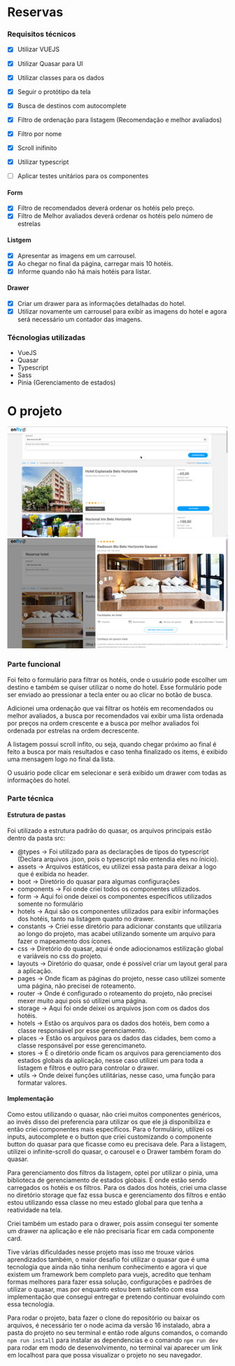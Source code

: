 # Reservas

### Requisitos técnicos

- [x] Utilizar VUEJS
- [x] Utilizar Quasar para UI
- [x] Utilizar classes para os dados
- [x] Seguir o protótipo da tela
- [x] Busca de destinos com autocomplete
- [x] Filtro de ordenação para listagem (Recomendação e melhor avaliados)
- [x] Filtro por nome
- [x] Scroll inifinito

- [x] Utilizar typescript
- [ ] Aplicar testes unitários para os componentes

#### Form

- [x] Filtro de recomendados deverá ordenar os hotéis pelo preço.
- [x] Filtro de Melhor avaliados deverá ordenar os hotéis pelo número de estrelas

#### Listgem

- [x] Apresentar as imagens em um carrousel.
- [x] Ao chegar no final da página, carregar mais 10 hotéis.
- [x] Informe quando não há mais hotéis para listar.

#### Drawer

- [x] Criar um drawer para as informações detalhadas do hotel.
- [x] Utilizar novamente um carrousel para exibir as imagens do hotel e agora será necessário um contador das imagens.

### Técnologias utilizadas

- VueJS
- Quasar
- Typescript
- Sass
- Pinia (Gerenciamento de estados)

# O projeto

![screen](image-2.png)
![drawer](image-3.png)

### Parte funcional

Foi feito o formulário para filtrar os hotéis, onde o usuário pode escolher um destino e também se quiser utilizar o nome do hotel.
Esse formulário pode ser enviado ao pressionar a tecla enter ou ao clicar no botão de busca.

Adicionei uma ordenação que vai filtrar os hotéis em recomendados ou melhor avaliados, a busca por recomendados vai exibir uma lista ordenada por preços na ordem crescente e a busca por melhor avaliados foi ordenada por estrelas na ordem decrescente.

A listagem possui scroll infito, ou seja, quando chegar próximo ao final é feito a busca por mais resultados e caso tenha finalizado os items, é exibido uma mensagem logo no final da lista.

O usuário pode clicar em selecionar e será exibido um drawer com todas as informações do hotel.

### Parte técnica

#### Estrutura de pastas

Foi utilizado a estrutura padrão do quasar, os arquivos principais estão dentro da pasta src:

- @types -> Foi utilizado para as declarações de tipos do typescript (Declara arquivos .json, pois o typescript não entendia eles no ínicio).
- assets -> Arquivos estáticos, eu utilizei essa pasta para deixar a logo que é exibida no header.
- boot -> Diretório do quasar para algumas configurações
- components -> Foi onde criei todos os componentes utilizados.
- form -> Aqui foi onde deixei os componentes específicos utilizados somente no formulário
- hotels -> Aqui são os componentes utilizados para exibir informações dos hotéis, tanto na listagem quanto no drawer.
- constants -> Criei esse diretório para adicionar constants que utilizaria ao longo do projeto, mas acabei utilizando somente um arquivo para fazer o mapeamento dos ícones.
- css -> Diretório do quasar, aqui é onde adiocionamos estilização global e variáveis no css do projeto.
- layouts -> Diretório do quasar, onde é possível criar um layout geral para a aplicação.
- pages -> Onde ficam as páginas do projeto, nesse caso utilizei somente uma página, não precisei de roteamento.
- router -> Onde é configurado o roteamento do projeto, não precisei mexer muito aqui pois só utilizei uma página.
- storage -> Aqui foi onde deixei os arquivos json com os dados dos hotéis.
- hotels -> Estão os arquivos para os dados dos hotéis, bem como a classe responsável por esse gerenciamento.
- places -> Estão os arquivos para os dados das cidades, bem como a classe responsável por esse gerencimaneto.
- stores -> É o diretório onde ficam os arquivos para gerenciamento dos estados globais da aplicação, nesse caso utilizei um para toda a listagem e filtros e outro para controlar o drawer.
- utils -> Onde deixei funções utilitárias, nesse caso, uma função para formatar valores.

#### Implementação

Como estou utilizando o quasar, não criei muitos componentes genéricos, ao invés disso dei preferencia para utilizar os que ele já disponibiliza e então criei componentes mais específicos. Para o formulário, utilizei os inputs, autocomplete e o button que criei customizando o componente button do quasar para que ficasse como eu precisava dele.
Para a listagem, utilizei o infinite-scroll do quasar, o carousel e o Drawer também foram do quasar.

Para gerenciamento dos filtros da listagem, optei por utilizar o pinia, uma biblioteca de gerenciamento de estados globais. É onde estão sendo carregados os hotéis e os filtros. Para os dados dos hotéis, criei uma classe no diretório storage que faz essa busca e gerenciamento dos filtros e então estou utilizando essa classe no meu estado global para que tenha a reatividade na tela.

Criei também um estado para o drawer, pois assim consegui ter somente um drawer na aplicação e ele não precisaria ficar em cada componente card.

Tive várias dificuldades nesse projeto mas isso me trouxe vários aprendizados também, o maior desafio foi utilizar o quasar que é uma tecnologia que ainda não tinha nenhum conhecimento e agora vi que existem um framework bem completo para vuejs, acredito que tenham formas melhores para fazer essa solução, configurações e padrões de utilizar o quasar, mas por enquanto estou bem satisfeito com essa implementação que consegui entregar e pretendo continuar evoluindo com essa tecnologia.

Para rodar o projeto, bata fazer o clone do repositório ou baixar os arquivos, é necessário ter o node acima da versão 16 instalado, abra a pasta do projeto no seu terminal e então rode alguns comandos, o comando `npm run install` para instalar as dependencias e o comando `npm run dev` para rodar em modo de desenvolvimento, no terminal vai aparecer um link em localhost para que possa visualizar o projeto no seu navegador.
